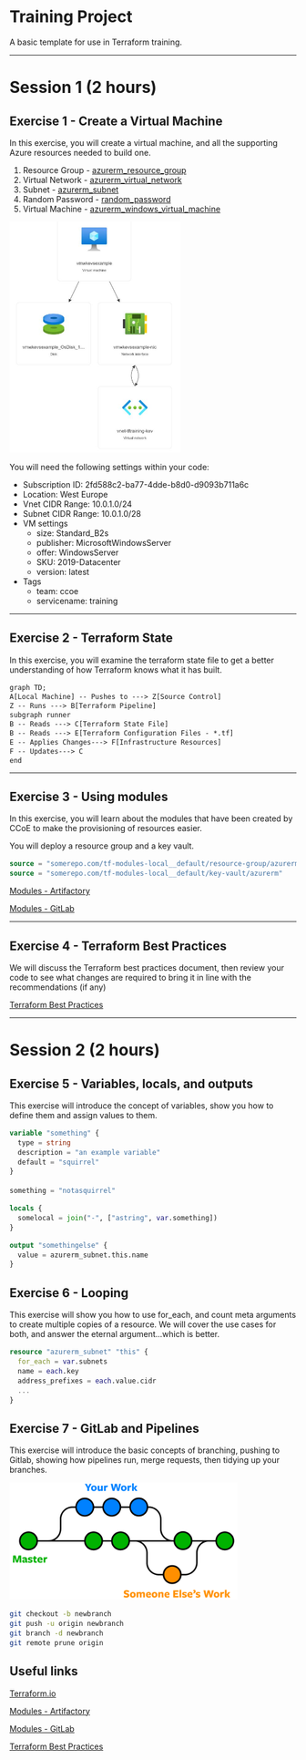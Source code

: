 # Training Project

A basic template for use in Terraform training.

---
# Session 1 (2 hours)
## Exercise 1 - Create a Virtual Machine

In this exercise, you will create a virtual machine, and all the supporting Azure resources needed to build one.

1. Resource Group  - [azurerm_resource_group](https://registry.terraform.io/providers/hashicorp/azurerm/latest/docs/resources/resource_group)
2. Virtual Network - [azurerm_virtual_network](https://registry.terraform.io/providers/hashicorp/azurerm/latest/docs/resources/virtual_network)
3. Subnet - [azurerm_subnet](https://registry.terraform.io/providers/hashicorp/azurerm/latest/docs/resources/subnet)
4. Random Password - [random_password](https://registry.terraform.io/providers/hashicorp/random/latest/docs/resources/password)
5. Virtual Machine - [azurerm_windows_virtual_machine](https://registry.terraform.io/providers/hashicorp/azurerm/latest/docs/resources/windows_virtual_machine)


<img src="media/exercise1.JPG"  width="300">

You will need the following settings within your code:
- Subscription ID: 2fd588c2-ba77-4dde-b8d0-d9093b711a6c
- Location: West Europe
- Vnet CIDR Range: 10.0.1.0/24
- Subnet CIDR Range: 10.0.1.0/28
- VM settings
  - size: Standard_B2s
  - publisher: MicrosoftWindowsServer
  - offer: WindowsServer
  - SKU: 2019-Datacenter
  - version: latest
- Tags
  - team: ccoe
  - servicename: training

---
## Exercise 2 - Terraform State

In this exercise, you will examine the terraform state file to get a better understanding of how Terraform knows what it has built.

```mermaid
graph TD;
A[Local Machine] -- Pushes to ---> Z[Source Control]
Z -- Runs ---> B[Terraform Pipeline]
subgraph runner
B -- Reads ---> C[Terraform State File]
B -- Reads ---> E[Terraform Configuration Files - *.tf]
E -- Applies Changes---> F[Infrastructure Resources]
F -- Updates---> C
end
```

---
## Exercise 3 - Using modules

In this exercise, you will learn about the modules that have been created by CCoE to make the provisioning of resources easier.

You will deploy a resource group and a key vault.

```terraform
source = "somerepo.com/tf-modules-local__default/resource-group/azurerm"
source = "somerepo.com/tf-modules-local__default/key-vault/azurerm"
```

[Modules - Artifactory](https://somerepo.com/ui/repos/tree/General/tf-modules-local)

[Modules - GitLab](https://somerepo.com/azure-migration/modules)

---
## Exercise 4 - Terraform Best Practices

We will discuss the Terraform best practices document, then review your code to see what changes are required to bring it in line with the recommendations (if any)

[Terraform Best Practices](https://somerepo.com/ccoe/best-practices/-/blob/main/docs/Terraform.Best.Practices.md)

---

# Session 2 (2 hours)

## Exercise 5 - Variables, locals, and outputs
This exercise will introduce the concept of variables, show you how to define them and assign values to them.
```terraform
variable "something" {
  type = string
  description = "an example variable"
  default = "squirrel"
}

something = "notasquirrel"
```

```terraform
locals {
  somelocal = join("-", ["astring", var.something])
}
```

```terraform
output "somethingelse" {
  value = azurerm_subnet.this.name
}
```
## Exercise 6 - Looping
This exercise will show you how to use for_each, and count meta arguments to create multiple copies of a resource. We will cover the use cases for both, and answer the eternal argument...which is better.

```terraform
resource "azurerm_subnet" "this" {
  for_each = var.subnets
  name = each.key
  address_prefixes = each.value.cidr
  ...
}
```

## Exercise 7 - GitLab and Pipelines
This exercise will introduce the basic concepts of branching, pushing to Gitlab, showing how pipelines run, merge requests, then tidying up your branches.

<img src="media/git-branches-merge.png" width=400 alt="Overview">

```bash
git checkout -b newbranch
git push -u origin newbranch
git branch -d newbranch
git remote prune origin
```

## Useful links

[Terraform.io](https://www.terraform.io/)

[Modules - Artifactory](https://somerepo.com/ui/repos/tree/General/tf-modules-local)

[Modules - GitLab](https://somerepo.com/azure-migration/modules)

[Terraform Best Practices](https://somerepo.com/ccoe/best-practices/-/blob/main/docs/Terraform.Best.Practices.md)

